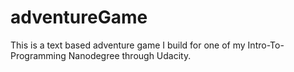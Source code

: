 # adventureGame
This is a text based adventure game I build for one of my Intro-To-Programming Nanodegree through Udacity.
